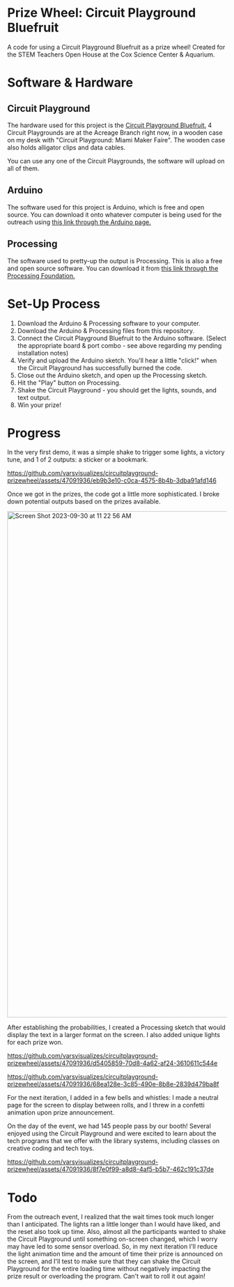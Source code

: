 # Prize Wheel: Circuit Playground Bluefruit
A code for using a Circuit Playground Bluefruit as a prize wheel! Created for the STEM Teachers Open House at the Cox Science Center &amp; Aquarium.

# Software & Hardware
## Circuit Playground 
The hardware used for this project is the [Circuit Playground Bluefruit.](https://learn.adafruit.com/adafruit-circuit-playground-bluefruit/overview) 4 Circuit Playgrounds are at the Acreage Branch right now, in a wooden case on my desk with "Circuit Playground: Miami Maker Faire". The wooden case also holds alligator clips and data cables.

You can use any one of the Circuit Playgrounds, the software will upload on all of them.

## Arduino
The software used for this project is Arduino, which is free and open source. You can download it onto whatever computer is being used for the outreach using [this link through the Arduino page.](https://www.arduino.cc/en/software) 

## Processing
The software used to pretty-up the output is Processing. This is also a free and open source software. You can download it from [this link through the Processing Foundation.](https://processing.org/)

# Set-Up Process

1. Download the Arduino & Processing software to your computer.
2. Download the Arduino & Processing files from this repository.
3. Connect the Circuit Playground Bluefruit to the Arduino software. (Select the appropriate board & port combo - see above regarding my pending installation notes)
4. Verify and upload the Arduino sketch. You'll hear a little "click!" when the Circuit Playground has successfully burned the code.
5. Close out the Arduino sketch, and open up the Processing sketch.
6. Hit the "Play" button on Processing.
7. Shake the Circuit Playground - you should get the lights, sounds, and text output.
8. Win your prize!


# Progress

In the very first demo, it was a simple shake to trigger some lights, a victory tune, and 1 of 2 outputs: a sticker or a bookmark.


https://github.com/varsvisualizes/circuitplayground-prizewheel/assets/47091936/eb9b3e10-c0ca-4575-8b4b-3dba91afd146


Once we got in the prizes, the code got a little more sophisticated. I broke down potential outputs based on the prizes available. 

<img width="1160" alt="Screen Shot 2023-09-30 at 11 22 56 AM" src="https://github.com/varsvisualizes/circuitplayground-prizewheel/assets/47091936/6ecc4c98-d5d1-4293-9d22-b6cb2c73ebaf">


After establishing the probabilities, I created a Processing sketch that would display the text in a larger format on the screen. I also added unique lights for each prize won.

https://github.com/varsvisualizes/circuitplayground-prizewheel/assets/47091936/d5405859-70d8-4a62-af24-3610611c544e


https://github.com/varsvisualizes/circuitplayground-prizewheel/assets/47091936/68ea128e-3c85-490e-8b8e-2839d479ba8f


For the next iteration, I added in a few bells and whistles: I made a neutral page for the screen to display between rolls, and I threw in a confetti animation upon prize announcement.  

On the day of the event, we had 145 people pass by our booth! Several enjoyed using the Circuit Playground and were excited to learn about the tech programs that we offer with the library systems, including classes on creative coding and tech toys. 



https://github.com/varsvisualizes/circuitplayground-prizewheel/assets/47091936/8f7e0f99-a8d8-4af5-b5b7-462c191c37de



# Todo

From the outreach event, I realized that the wait times took much longer than I anticipated. The lights ran a little longer than I would have liked, and the reset also took up time. Also, almost all the participants wanted to shake the Circuit Playground until something on-screen changed, which I worry may have led to some sensor overload. So, in my next iteration I'll reduce the light animation time and the amount of time their prize is announced on the screen, and I'll test to make sure that they can shake the Circuit Playground for the entire loading time without negatively impacting the prize result or overloading the program. Can't wait to roll it out again!
